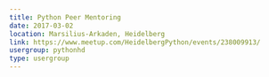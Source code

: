 ```yaml
---
title: Python Peer Mentoring
date: 2017-03-02
location: Marsilius-Arkaden, Heidelberg
link: https://www.meetup.com/HeidelbergPython/events/238009913/
usergroup: pythonhd
type: usergroup
---
```

